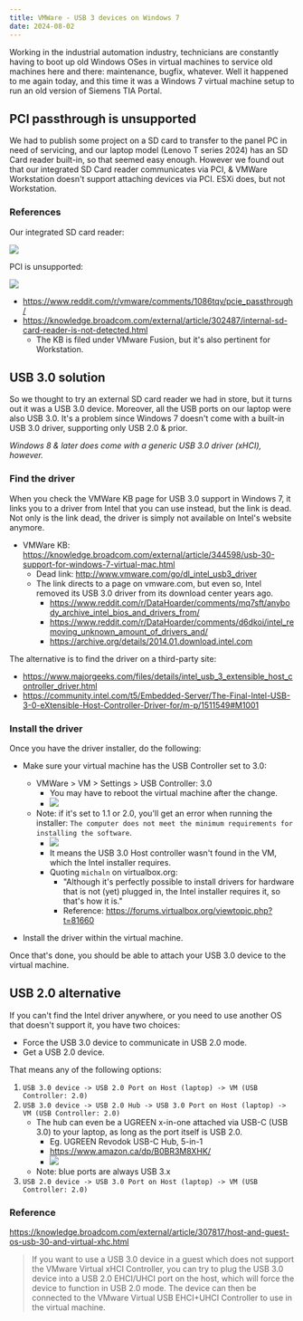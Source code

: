 ```yaml
---
title: VMWare - USB 3 devices on Windows 7
date: 2024-08-02
---
```


Working in the industrial automation industry, technicians are constantly having to boot up old Windows OSes in virtual machines to service old machines here and there: maintenance, bugfix, whatever. Well it happened to me again today, and this time it was a Windows 7 virtual machine setup to run an old version of Siemens TIA Portal. 

## PCI passthrough is unsupported

We had to publish some project on a SD card to transfer to the panel PC in need of servicing, and our laptop model (Lenovo T series 2024) has an SD Card reader built-in, so that seemed easy enough. However we found out that our integrated SD Card reader communicates via PCI, & VMWare Workstation doesn't support attaching devices via PCI. ESXi does, but not Workstation.

### References

Our integrated SD card reader:

![](/Blog/Images/VMWare.USB3/Laptop.PCI.SD.Card.Reader.png)

PCI is unsupported:

![](/Blog/Images/VMWare.USB3/VMware.PCI.Unsupported.png)

- https://www.reddit.com/r/vmware/comments/1086tqv/pcie_passthrough/
- https://knowledge.broadcom.com/external/article/302487/internal-sd-card-reader-is-not-detected.html
	+ The KB is filed under VMware Fusion, but it's also pertinent for Workstation.

## USB 3.0 solution

So we thought to try an external SD card reader we had in store, but it turns out it was a USB 3.0 device. Moreover, all the USB ports on our laptop were also USB 3.0. It's a problem since Windows 7 doesn't come with a built-in USB 3.0 driver, supporting only USB 2.0 & prior. 

_Windows 8 & later does come with a generic USB 3.0 driver (xHCI), however._

### Find the driver

When you check the VMWare KB page for USB 3.0 support in Windows 7, it links you to a driver from Intel that you can use instead, but the link is dead. Not only is the link dead, the driver is simply not available on Intel's website anymore.

- VMWare KB: https://knowledge.broadcom.com/external/article/344598/usb-30-support-for-windows-7-virtual-mac.html
	+ Dead link: http://www.vmware.com/go/dl_intel_usb3_driver
	+ The link directs to a page on vmware.com, but even so, Intel removed its USB 3.0 driver from its download center years ago.
		- https://www.reddit.com/r/DataHoarder/comments/mq7sft/anybody_archive_intel_bios_and_drivers_from/
		- https://www.reddit.com/r/DataHoarder/comments/d6dkoi/intel_removing_unknown_amount_of_drivers_and/
		- https://archive.org/details/2014.01.download.intel.com

The alternative is to find the driver on a third-party site:

- https://www.majorgeeks.com/files/details/intel_usb_3_extensible_host_controller_driver.html
- https://community.intel.com/t5/Embedded-Server/The-Final-Intel-USB-3-0-eXtensible-Host-Controller-Driver-for/m-p/1511549#M1001

### Install the driver

Once you have the driver installer, do the following:

- Make sure your virtual machine has the USB Controller set to 3.0:
	+ VMWare > VM > Settings > USB Controller: 3.0
		- You may have to reboot the virtual machine after the change.
		- ![](/Blog/Images/VMWare.USB3/VMWare.USB.Controllers.png)
	+ Note: if it's set to 1.1 or 2.0, you'll get an error when running the installer: `The computer does not meet the minimum requirements for installing the software`.
		+ ![](/Blog/Images/VMWare.USB3/Intel.MinimumRequirements.png)
		+ It means the USB 3.0 Host controller wasn't found in the VM, which the Intel installer requires.
		+ Quoting `michaln` on virtualbox.org: 
			+ "Although it's perfectly possible to install drivers for hardware that is not (yet) plugged in, the Intel installer requires it, so that's how it is."
			+ Reference: https://forums.virtualbox.org/viewtopic.php?t=81660

- Install the driver within the virtual machine.

Once that's done, you should be able to attach your USB 3.0 device to the virtual machine.


## USB 2.0 alternative
If you can't find the Intel driver anywhere, or you need to use another OS that doesn't support it, you have two choices:

- Force the USB 3.0 device to communicate in USB 2.0 mode.
- Get a USB 2.0 device.

That means any of the following options:

1. `USB 3.0 device -> USB 2.0 Port on Host (laptop) -> VM (USB Controller: 2.0)`
2. `USB 3.0 device -> USB 2.0 Hub -> USB 3.0 Port on Host (laptop) -> VM (USB Controller: 2.0)`
	+ The hub can even be a UGREEN x-in-one attached via USB-C (USB 3.0) to your laptop, as long as the port itself is USB 2.0.
		+ Eg. UGREEN Revodok USB-C Hub, 5-in-1
		+ https://www.amazon.ca/dp/B0BR3M8XHK/
		+ ![](/Blog/Images/VMWare.USB3/UGREEN.5in1.USB2.jpg)
	+ Note: blue ports are always USB 3.x
3. `USB 2.0 device -> USB 3.0 Port on Host (laptop) -> VM (USB Controller: 2.0)`


### Reference

https://knowledge.broadcom.com/external/article/307817/host-and-guest-os-usb-30-and-virtual-xhc.html

> If you want to use a USB 3.0 device in a guest which does not support the VMware Virtual xHCI Controller, you can try to plug the USB 3.0 device into a USB 2.0 EHCI/UHCI port on the host, which will force the device to function in USB 2.0 mode. The device can then be connected to the VMware Virtual USB EHCI+UHCI Controller to use in the virtual machine.